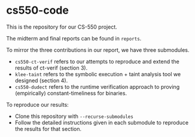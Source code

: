 # cs550-code

This is the repository for our CS-550 project. 

The midterm and final reports can be found in `reports`.

To mirror the three contributions in our report, we have three submodules.
- `cs550-ct-verif` refers to our attempts to reproduce and extend the results of ct-verif (section 3).
- `klee-taint` refers to the symbolic execution + taint analysis tool we designed (section 4).
- `cs550-dudect` refers to the runtime verification approach to proving (empirically) constant-timeliness for binaries.

To reproduce our results:
- Clone this repository with `--recurse-submodules`
- Follow the detailed instructions given in each submodule to reproduce the results for that section.
